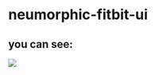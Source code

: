 # neumorphic-fitbit-ui

## you can see:
<img src="https://github.com/pejmanbtc/neumorphic-fitbit-ui/assets/95918753/3d638d7c-4175-41e7-949a-b0c6d8617af8">


